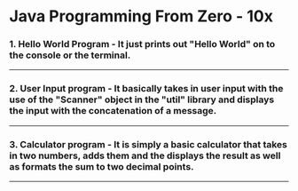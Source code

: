 # Java Programming From Zero - 10x
### 1. Hello World Program - It just prints out "Hello World" on to the console or the terminal.
---
### 2. User Input program - It basically takes in user input with the use of the "Scanner" object in the "util" library and displays the input with the concatenation of a message.
---
### 3. Calculator program - It is simply a basic calculator that takes in two numbers, adds them and the displays the result as well as formats the sum to two decimal points.
---